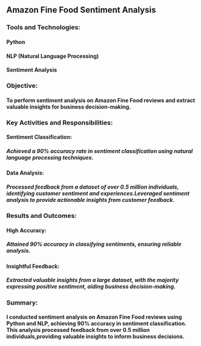 ## Amazon Fine Food Sentiment Analysis

### Tools and Technologies:
#### Python
#### NLP (Natural Language Processing)
#### Sentiment Analysis

### Objective:
#### To perform sentiment analysis on Amazon Fine Food reviews and extract valuable insights for business decision-making.

### Key Activities and Responsibilities:
#### Sentiment Classification:
##### Achieved a 90% accuracy rate in sentiment classification using natural language processing techniques.
#### Data Analysis:
##### Processed feedback from a dataset of over 0.5 million individuals, identifying customer sentiment and experiences.Leveraged sentiment analysis to provide actionable insights from customer feedback.

### Results and Outcomes:
#### High Accuracy:
##### Attained 90% accuracy in classifying sentiments, ensuring reliable analysis.
#### Insightful Feedback:
##### Extracted valuable insights from a large dataset, with the majority expressing positive sentiment, aiding business decision-making.

### Summary:
#### I conducted sentiment analysis on Amazon Fine Food reviews using Python and NLP, achieving 90% accuracy in sentiment classification. This analysis processed feedback from over 0.5 million individuals,providing valuable insights to inform business decisions.

